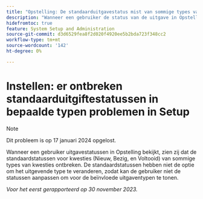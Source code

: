 ```yaml
---
title: "Opstelling: De standaarduitgavestatus mist van sommige types van kwestie in Opstelling"
description: "Wanneer een gebruiker de status van de uitgave in Opstelling bekijkt, zien zij dat de standaardstatussen voor kwesties (Nieuw, Bezig, en Voltooid) van sommige types van kwesties ontbreken. De standaardstatussen hebben niet de optie om het uitgevende type te veranderen, zodat kan de gebruiker niet de statussen aanpassen om voor de beïnvloede uitgaventypen te tonen."
hidefromtoc: true
feature: System Setup and Administration
source-git-commit: d3d6529fea8f2d020f4920ee5b2bda723f348cc2
workflow-type: tm+mt
source-wordcount: '142'
ht-degree: 0%

---
```



# Instellen: er ontbreken standaarduitgiftestatussen in bepaalde typen problemen in Setup

>[!NOTE]
>
>Dit probleem is op 17 januari 2024 opgelost.

Wanneer een gebruiker uitgavestatussen in Opstelling bekijkt, zien zij dat de standaardstatussen voor kwesties (Nieuw, Bezig, en Voltooid) van sommige types van kwesties ontbreken. De standaardstatussen hebben niet de optie om het uitgevende type te veranderen, zodat kan de gebruiker niet de statussen aanpassen om voor de beïnvloede uitgaventypen te tonen.

_Voor het eerst gerapporteerd op 30 november 2023._

